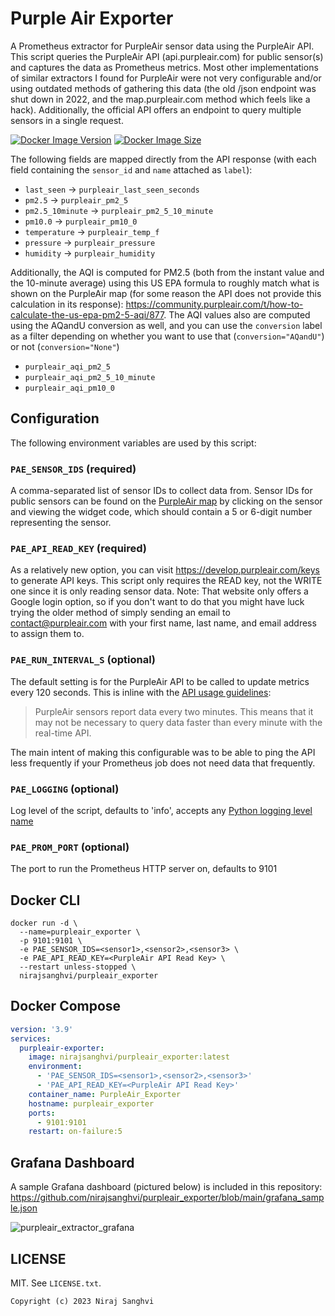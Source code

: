 # Purple Air Exporter
A Prometheus extractor for PurpleAir sensor data using the PurpleAir API. This script queries the PurpleAir API (api.purpleair.com) for public sensor(s) and captures the data as Prometheus metrics. Most other implementations of similar extractors I found for PurpleAir were not very configurable and/or using outdated methods of gathering this data (the old /json endpoint was shut down in 2022, and the map.purpleair.com method which feels like a hack). Additionally, the official API offers an endpoint to query multiple sensors in a single request.

[![Docker Image Version](https://img.shields.io/docker/v/nirajsanghvi/purpleair_exporter?sort=semver)][hub]
[![Docker Image Size](https://img.shields.io/docker/image-size/nirajsanghvi/purpleair_exporter)][hub]

[hub]: https://hub.docker.com/r/nirajsanghvi/purpleair_exporter/

The following fields are mapped directly from the API response (with each field containing the `sensor_id` and `name` attached as `label`):
- `last_seen` -> `purpleair_last_seen_seconds`
- `pm2.5` -> `purpleair_pm2_5`
- `pm2.5_10minute` -> `purpleair_pm2_5_10_minute`
- `pm10.0` -> `purpleair_pm10_0`
- `temperature` -> `purpleair_temp_f`
- `pressure` -> `purpleair_pressure`
- `humidity` -> `purpleair_humidity`

Additionally, the AQI is computed for PM2.5 (both from the instant value and the 10-minute average) using this US EPA formula to roughly match what is shown on the PurpleAir map (for some reason the API does not provide this calculation in its response): https://community.purpleair.com/t/how-to-calculate-the-us-epa-pm2-5-aqi/877. The AQI values also are computed using the AQandU conversion as well, and you can use the `conversion` label as a filter depending on whether you want to use that (`conversion="AQandU"`) or not (`conversion="None"`)
- `purpleair_aqi_pm2_5`
- `purpleair_aqi_pm2_5_10_minute`
- `purpleair_aqi_pm10_0`

## Configuration
The following environment variables are used by this script:

### `PAE_SENSOR_IDS` (required)
A comma-separated list of sensor IDs to collect data from. Sensor IDs for public sensors can be found on the [PurpleAir map](https://map.purpleair.com) by clicking on the sensor and viewing the widget code, which should contain a 5 or 6-digit number representing the sensor.

### `PAE_API_READ_KEY` (required)
As a relatively new option, you can visit https://develop.purpleair.com/keys to generate API keys. This script only requires the READ key, not the WRITE one since it is only reading sensor data. Note: That website only offers a Google login option, so if you don't want to do that you might have luck trying the older method of simply sending an email to contact@purpleair.com with your first name, last name, and email address to assign them to.

### `PAE_RUN_INTERVAL_S` (optional)
The default setting is for the PurpleAir API to be called to update metrics every 120 seconds. This is inline with the [API usage guidelines](https://community.purpleair.com/t/api-use-guidelines/1589):
>PurpleAir sensors report data every two minutes. This means that it may not be necessary to query data faster than every minute with the real-time API.

The main intent of making this configurable was to be able to ping the API less frequently if your Prometheus job does not need data that frequently.

### `PAE_LOGGING` (optional)
Log level of the script, defaults to 'info', accepts any [Python logging level name](https://docs.python.org/3/howto/logging.html#logging-levels)

### `PAE_PROM_PORT` (optional)
The port to run the Prometheus HTTP server on, defaults to 9101

## Docker CLI

```
docker run -d \
  --name=purpleair_exporter \
  -p 9101:9101 \
  -e PAE_SENSOR_IDS=<sensor1>,<sensor2>,<sensor3> \
  -e PAE_API_READ_KEY=<PurpleAir API Read Key> \
  --restart unless-stopped \
  nirajsanghvi/purpleair_exporter
```

## Docker Compose

```yaml
version: '3.9'
services:
  purpleair-exporter:
    image: nirajsanghvi/purpleair_exporter:latest
    environment:
      - 'PAE_SENSOR_IDS=<sensor1>,<sensor2>,<sensor3>'
      - 'PAE_API_READ_KEY=<PurpleAir API Read Key>'
    container_name: PurpleAir_Exporter
    hostname: purpleair_exporter
    ports:
      - 9101:9101
    restart: on-failure:5
```

## Grafana Dashboard
A sample Grafana dashboard (pictured below) is included in this repository: https://github.com/nirajsanghvi/purpleair_exporter/blob/main/grafana_sample.json

![purpleair_extractor_grafana](https://user-images.githubusercontent.com/4184922/232413977-5a489add-e546-4c26-ba1b-9cdafa80b8c8.png)


## LICENSE

MIT. See `LICENSE.txt`.

    Copyright (c) 2023 Niraj Sanghvi
    

